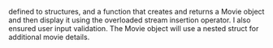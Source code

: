 defined to structures, and a function that creates and returns a Movie object and
then display it using the overloaded stream insertion operator.
I also ensured user input validation. 
The Movie object will use a nested struct for additional movie details.
